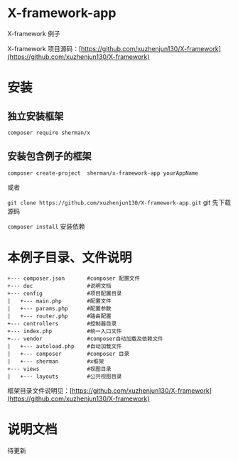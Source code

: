 # X-framework-app
X-framework  例子

X-framework 项目源码：[https://github.com/xuzhenjun130/X-framework](https://github.com/xuzhenjun130/X-framework)

# 安装

## 独立安装框架
`composer require sherman/x`

## 安装包含例子的框架
`composer create-project  sherman/x-framework-app yourAppName`

或者

`git clone https://github.com/xuzhenjun130/X-framework-app.git`  git 先下载源码

`composer install` 安装依赖

# 本例子目录、文件说明
```
+--- composer.json       #composer 配置文件
+--- doc                 #说明文档
+--- config              #项目配置目录
|   +--- main.php        #配置文件
|   +--- params.php      #配置参数
|   +--- router.php      #路由配置
+--- controllers         #控制器目录
+--- index.php           #统一入口文件
+--- vendor              #composer自动加载及依赖文件
|   +--- autoload.php    #自动加载文件
|   +--- composer        #composer 目录
|   +--- sherman         #x框架
+--- views               #视图目录
|   +--- layouts         #公共视图目录
```
框架目录文件说明见：[https://github.com/xuzhenjun130/X-framework](https://github.com/xuzhenjun130/X-framework)

# 说明文档

待更新